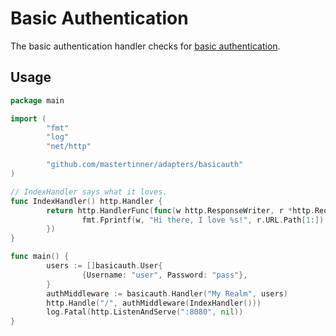 # Basic Authentication

The basic authentication handler checks for [basic authentication](https://developer.mozilla.org/en-US/docs/Web/HTTP/Authentication).

## Usage

```go
package main

import (
        "fmt"
        "log"
        "net/http"

        "github.com/mastertinner/adapters/basicauth"
)

// IndexHandler says what it loves.
func IndexHandler() http.Handler {
        return http.HandlerFunc(func(w http.ResponseWriter, r *http.Request) {
                fmt.Fprintf(w, "Hi there, I love %s!", r.URL.Path[1:])
        })
}

func main() {
        users := []basicauth.User{
                {Username: "user", Password: "pass"},
        }
        authMiddleware := basicauth.Handler("My Realm", users)
        http.Handle("/", authMiddleware(IndexHandler()))
        log.Fatal(http.ListenAndServe(":8080", nil))
}
```
